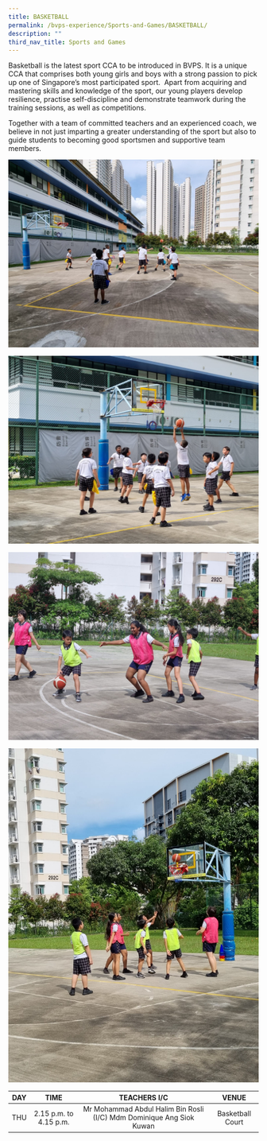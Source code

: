 ```yaml
---
title: BASKETBALL
permalink: /bvps-experience/Sports-and-Games/BASKETBALL/
description: ""
third_nav_title: Sports and Games
---
```

  
Basketball is the latest sport CCA to be introduced in BVPS. It is a unique CCA that comprises both young girls and boys with a strong passion to pick up one of Singapore’s most participated sport.  Apart from acquiring and mastering skills and knowledge of the sport, our young players develop resilience, practise self-discipline and demonstrate teamwork during the training sessions, as well as competitions.  
  
Together with a team of committed teachers and an experienced coach, we believe in not just imparting a greater understanding of the sport but also to guide students to becoming good sportsmen and supportive team members.

![](/images/BVPS%20Experience/Co%20Curricular%20Activities/Sports%20&%20Games/BASKETBALL/B1.jpeg)

![](/images/BVPS%20Experience/Co%20Curricular%20Activities/Sports%20&%20Games/BASKETBALL/B2.jpeg)

![](/images/BVPS%20Experience/Co%20Curricular%20Activities/Sports%20&%20Games/BASKETBALL/B3.jpeg)

![](/images/BVPS%20Experience/Co%20Curricular%20Activities/Sports%20&%20Games/BASKETBALL/B4.jpeg)

|  DAY |           TIME          |                              TEACHERS I/C                             |       VENUE       |
|:----:|:-----------------------:|:---------------------------------------------------------------------:|:-----------------:|
|  THU | 2.15 p.m. to 4.15 p.m.  | Mr Mohammad Abdul Halim Bin Rosli (I/C) Mdm Dominique Ang Siok Kuwan  |  Basketball Court |